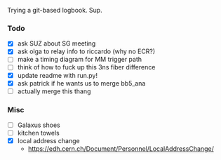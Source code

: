 Trying a git-based logbook. Sup.

### Todo

- [x] ask SUZ about SG meeting
- [x] ask olga to relay info to riccardo (why no ECR?)
- [ ] make a timing diagram for MM trigger path
- [ ] think of how to fuck up this 3ns fiber difference
- [x] update readme with run.py!
- [x] ask patrick if he wants us to merge bb5_ana
- [ ] actually merge this thang

### Misc

- [ ] Galaxus shoes
- [ ] kitchen towels
- [x] local address change
   - https://edh.cern.ch/Document/Personnel/LocalAddressChange/

